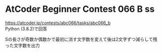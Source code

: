 # AtCoder Beginner Contest 066 B ss  
https://atcoder.jp/contests/abc066/tasks/abc066_b  
Python (3.8.2)で回答  

Sの長さが奇数か偶数かで最初に消す文字数を変えて後は2文字ずつ減らして残った文字数を出力
